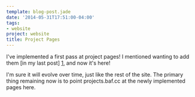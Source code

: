 ```yaml
---
template: blog-post.jade
date: '2014-05-31T17:51:00-04:00'
tags:
- website
project: website
title: Project Pages
---
```

I've implemented a first pass at project pages! I mentioned wanting to add them
[in my last post] [1], and now it's here!

  [1]: /blog/posts/2014-05-29-website-overhaul/

I'm sure it will evolve over time, just like the rest of the site. The primary
thing remaining now is to point projects.baf.cc at the newly implemented pages
here.